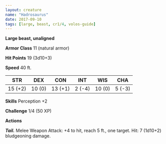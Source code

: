 ```yaml
---
layout: creature
name: "Hadrosaurus"
date: 2017-09-10
tags: [large, beast, cr1/4, volos-guide]
---
```


**Large beast, unaligned**

**Armor Class** 11 (natural armor)

**Hit Points** 19 (3d10+3)

**Speed** 40 ft.

|   STR   |   DEX   |   CON   |   INT   |   WIS   |   CHA   |
|:-----:|:-----:|:-----:|:-----:|:-----:|:-----:|
| 15 (+2) | 10 (0) | 13 (+1) | 2 (-4) | 10 (0) | 5 (-3) |

**Skills** Perception +2

**Challenge** 1/4 (50 XP)

**Actions**

***Tail.*** Melee Weapon Attack: +4 to hit, reach 5 ft., one target. Hit: 7 (1d10+2) bludgeoning damage.

